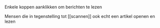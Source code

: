 Enkele koppen aanklikken om berichten te lezen


Mensen die in tegenstelling tot [[scannen]] ook echt een artikel openen en lezen